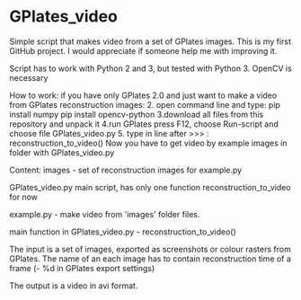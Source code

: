 # GPlates_video
Simple script that makes video from a set of GPlates images.
This is my first GitHub project. I would appreciate if someone help me with improving it.

Script has to work with Python 2 and 3, but tested with Python 3.
OpenCV is necessary

How to work:
if you have only GPlates 2.0 and just want to make a video from GPlates reconstruction images:
    2. open command line and type:
                pip install numpy
                pip install opencv-python
    3.download all files from this repository and unpack it
    4.run GPlates press F12, choose Run-script and choose file GPlates_video.py
    5. type in line after >>> : reconstruction_to_video()
    Now you have to get video by example  images in folder with GPlates_video.py
    

Content:
images	- set of reconstruction images for example.py

GPlates_video.py	main script, has only one function reconstruction_to_video for now

example.py -  make video from 'images' folder files.


main function in GPlates_video.py -  reconstruction_to_video()

The input is a set of images, exported as screenshots or colour rasters from GPlates. The name of an each image has to contain reconstruction time of a frame (- %d in GPlates export settings)

The output is a video in avi format. 
